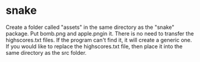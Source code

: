 # snake

Create a folder called "assets" in the same directory as the "snake" package. Put bomb.png and apple.pngin it. There is no need to transfer the highscores.txt files. If the program can't find it, it will create a generic one. If you would like to replace the highscores.txt file, then place it into the same directory as the src folder.
